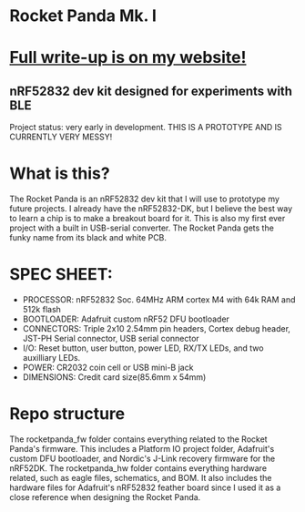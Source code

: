 # Rocket Panda Mk. I
# [Full write-up is on my website!](https://iamericmin.github.io/rocketpanda1.html)

## nRF52832 dev kit designed for experiments with BLE

Project status: very early in development. THIS IS A PROTOTYPE AND IS CURRENTLY VERY MESSY!

# What is this?
The Rocket Panda is an nRF52832 dev kit that I will use to prototype my future projects. I already have the nRF52832-DK, but I believe the best way to learn a chip is to make a breakout board for it. This is also my first ever project with a built in USB-serial converter. The Rocket Panda gets the funky name from its black and white PCB.

# SPEC SHEET:
- PROCESSOR: nRF52832 Soc. 64MHz ARM cortex M4 with 64k RAM and 512k flash
- BOOTLOADER: Adafruit custom nRF52 DFU bootloader
- CONNECTORS: Triple 2x10 2.54mm pin headers, Cortex debug header, JST-PH Serial connector, USB serial connector
- I/O: Reset button, user button, power LED, RX/TX LEDs, and two auxilliary LEDs.
- POWER: CR2032 coin cell or USB mini-B jack
- DIMENSIONS: Credit card size(85.6mm x 54mm)

# Repo structure
The rocketpanda_fw folder contains everything related to the Rocket Panda's firmware. This includes a Platform IO project folder, Adafruit's custom DFU bootloader, and Nordic's J-Link recovery firmware for the nRF52DK.
The rocketpanda_hw folder contains everything hardware related, such as eagle files, schematics, and BOM. It also includes the hardware files for Adafruit's nRF52832 feather board since I used it as a close reference when designing the Rocket Panda.
